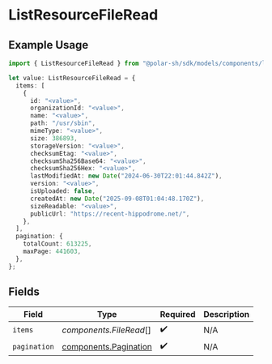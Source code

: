 # ListResourceFileRead

## Example Usage

```typescript
import { ListResourceFileRead } from "@polar-sh/sdk/models/components/listresourcefileread.js";

let value: ListResourceFileRead = {
  items: [
    {
      id: "<value>",
      organizationId: "<value>",
      name: "<value>",
      path: "/usr/sbin",
      mimeType: "<value>",
      size: 386893,
      storageVersion: "<value>",
      checksumEtag: "<value>",
      checksumSha256Base64: "<value>",
      checksumSha256Hex: "<value>",
      lastModifiedAt: new Date("2024-06-30T22:01:44.842Z"),
      version: "<value>",
      isUploaded: false,
      createdAt: new Date("2025-09-08T01:04:48.170Z"),
      sizeReadable: "<value>",
      publicUrl: "https://recent-hippodrome.net/",
    },
  ],
  pagination: {
    totalCount: 613225,
    maxPage: 441603,
  },
};
```

## Fields

| Field                                                          | Type                                                           | Required                                                       | Description                                                    |
| -------------------------------------------------------------- | -------------------------------------------------------------- | -------------------------------------------------------------- | -------------------------------------------------------------- |
| `items`                                                        | *components.FileRead*[]                                        | :heavy_check_mark:                                             | N/A                                                            |
| `pagination`                                                   | [components.Pagination](../../models/components/pagination.md) | :heavy_check_mark:                                             | N/A                                                            |